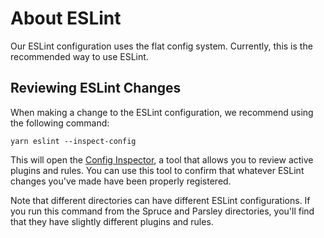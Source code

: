 # About ESLint

Our ESLint configuration uses the flat config system. Currently, this is the recommended way to use ESLint.

## Reviewing ESLint Changes

When making a change to the ESLint configuration, we recommend using the following command:

```
yarn eslint --inspect-config
```

This will open the [Config Inspector](https://eslint.org/blog/2024/04/eslint-config-inspector/), a tool that allows you to review active plugins and rules. You can use this tool to confirm that whatever ESLint changes you've made have been properly registered.

Note that different directories can have different ESLint configurations. If you run this command from the Spruce and Parsley directories, you'll find that they have slightly different plugins and rules.
